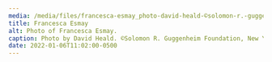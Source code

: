 ```yaml
---
media: /media/files/francesca-esmay_photo-david-heald-©solomon-r.-guggenheim-foundation-new-york.jpeg
title: Francesca Esmay
alt: Photo of Francesca Esmay.
caption: Photo by David Heald. ©Solomon R. Guggenheim Foundation, New York
date: 2022-01-06T11:02:00-0500
---
```

